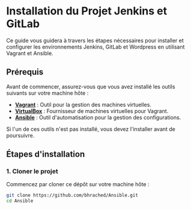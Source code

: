 # Installation du Projet Jenkins et GitLab

Ce guide vous guidera à travers les étapes nécessaires pour installer et configurer les environnements Jenkins, GitLab et Wordpress en utilisant Vagrant et Ansible.

## Prérequis

Avant de commencer, assurez-vous que vous avez installé les outils suivants sur votre machine hôte :

- **[Vagrant](https://www.vagrantup.com/downloads)** : Outil pour la gestion des machines virtuelles.
- **[VirtualBox](https://www.virtualbox.org/wiki/Downloads)** : Fournisseur de machines virtuelles pour Vagrant.
- **[Ansible](https://docs.ansible.com/ansible/latest/installation_guide/intro_installation.html)** : Outil d'automatisation pour la gestion des configurations.

Si l'un de ces outils n'est pas installé, vous devez l'installer avant de poursuivre.

## Étapes d'installation

### 1. Cloner le projet

Commencez par cloner ce dépôt sur votre machine hôte :

```bash
git clone https://github.com/bhrached/Ansible.git
cd Ansible

